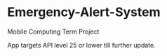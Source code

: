# Emergency-Alert-System
Mobile Computing Term Project

App targets API level 25 or lower till further update.
